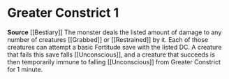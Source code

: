 ﻿---
actions: '[one-action]'
id: '19'
name: Greater Constrict
rarity: Common
source: '[[DATABASE/source/Bestiary|Bestiary]]'
trait: null
type: Creature Ability

---
# Greater Constrict <span class="action-icon">1</span>

**Source** [[Bestiary]]
The monster deals the listed amount of damage to any number of creatures [[Grabbed]] or [[Restrained]] by it. Each of those creatures can attempt a basic Fortitude save with the listed DC. A creature that fails this save falls [[Unconscious]], and a creature that succeeds is then temporarily immune to falling [[Unconscious]] from Greater Constrict for 1 minute.